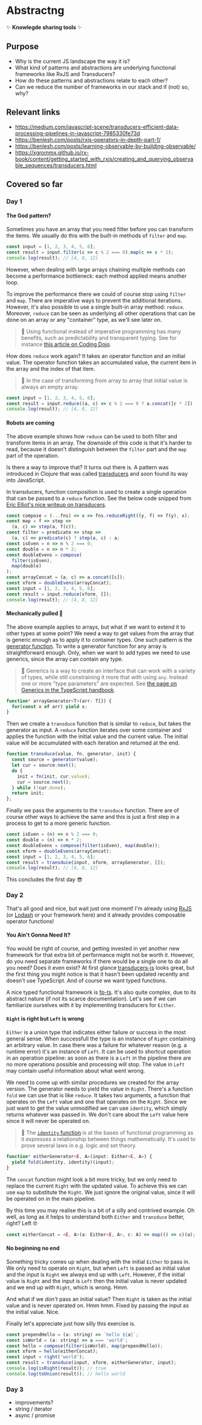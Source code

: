 # Abstractng

✨ **Knowlegde sharing tools** ✨

## Purpose

- Why is the current JS landscape the way it is?
- What kind of patterns and abstractions are underlying functional frameworks like RxJS and Transducers?
- How do these patterns and abstractions relate to each other?
- Can we reduce the number of frameworks in our stack and if (not) so, why?

## Relevant links

- https://medium.com/javascript-scene/transducers-efficient-data-processing-pipelines-in-javascript-7985330fe73d
- https://benlesh.com/posts/rxjs-operators-in-depth-part-1/
- https://benlesh.com/posts/learning-observable-by-building-observable/
- https://xgrommx.github.io/rx-book/content/getting_started_with_rxjs/creating_and_querying_observable_sequences/transducers.html

## Covered so far

### Day 1

#### The God pattern?

Sometimes you have an array that you need filter before you can transform the items. We usually do this with the built-in methods of `filter` and `map`.

```javascript
const input = [1, 2, 3, 4, 5, 6];
const result = input.filter(c => c % 2 === 0).map(c => c * 2);
console.log(result); // [4, 8, 12]
```

However, when dealing with large arrays chaining multiple methods can become a performance bottleneck: each method applied means another loop.

To improve the performance there we could of course stop using `filter` and `map`. There are imperative ways to prevent the additional iterations. However, it's also possible to use a single built-in array method: `reduce`. Moreover, `reduce` can be seen as underlying all other operations that can be done on an array or any "container" type, as we'll see later on.

> 🦉 Using functional instead of imperative programming has many benefits, such as predictability and transparent typing. See for instance [this article on Coding Dojo](https://www.codingdojo.com/blog/what-is-functional-programming).

How does `reduce` work again? It takes an operator function and an initial value. The operator function takes an accumulated value, the current item in the array and the index of that item.

> 🦉 In the case of transforming from array to array that initial value is always an empty array.

```javascript
const input = [1, 2, 3, 4, 5, 6];
const result = input.reduce((a, c) => c % 2 === 0 ? a.concat([c * 2]) : a, []);
console.log(result); // [4, 8, 12]
```

#### Robots are coming

The above example shows how `reduce` can be used to both filter and transform items in an array. The downside of this code is that it's harder to read, because it doesn't distinguish between the `filter` part and the `map` part of the operation.

Is there a way to improve that? It turns out there is. A pattern was introduced in Clojure that was called [transducers](https://cognitect.com/blog/2014/8/6/transducers-are-coming) and soon found its way into JavaScript.

In transducers, function composition is used to create a single operation that can be passed to a `reduce` function. See the below code snipped from [Eric Elliot's nice writeup on transducers](https://medium.com/javascript-scene/transducers-efficient-data-processing-pipelines-in-javascript-7985330fe73d).

```javascript
const compose = (...fns) => x => fns.reduceRight((y, f) => f(y), x);
const map = f => step =>
  (a, c) => step(a, f(c));
const filter = predicate => step =>
  (a, c) => predicate(c) ? step(a, c) : a;
const isEven = n => n % 2 === 0;
const double = n => n * 2;
const doubleEvens = compose(
  filter(isEven),
  map(double)
);
const arrayConcat = (a, c) => a.concat([c]);
const xform = doubleEvens(arrayConcat);
const input = [1, 2, 3, 4, 5, 6];
const result = input.reduce(xform, []);
console.log(result); // [4, 8, 12]
```

#### Mechanically pulled 🐥

The above example applies to arrays, but what if we want to extend it to other types at some point? We need a way to get values from the array that is generic enough as to apply it to container types. One such pattern is the [generator function](https://developer.mozilla.org/en-US/docs/Web/JavaScript/Reference/Statements/function*). To write a generator function for any array is straightforward enough. Only, when we want to add types we need to use generics, since the array can contain any type.

> 🦉 Generics is a way to create an interface that can work with a variety of types, while still constraining it more that with using `any`. Instead one or more "type parameters" are expected. See [the page on Generics in the TypeScript handbook](https://www.typescriptlang.org/docs/handbook/2/generics.html).

```javascript
function* arrayGenerator<T>(arr: T[]) {
  for(const x of arr) yield x;
}
```

Then we create a `transduce` function that is similar to `reduce`, but takes the generator as input. A `reduce` function iterates over some container and applies the function with the initial value and the current value. The initial value will be accumulated with each iteration and returned at the end.

```javascript
function transduce(value, fn, generator, init) {
  const source = generator(value);
  let cur = source.next();
  do {
    init = fn(init, cur.value);
    cur = source.next();
  } while (!cur.done);
  return init;
};
```

Finally we pass the arguments to the `transduce` function. There are of course other ways to achieve the same and this is just a first step in a process to get to a more generic function.

```javascript
const isEven = (n) => n % 2 === 0;
const double = (n) => n * 2;
const doubleEvens = compose(filter(isEven), map(double));
const xform = doubleEvens(arrayConcat);
const input = [1, 2, 3, 4, 5, 6];
const result = transduce(input, xform, arrayGenerator, []);
console.log(result); // [4, 8, 12]
```

This concludes the first day 😎

### Day 2

That's all good and nice, but wait just one moment! I'm already using [RxJS](https://rxjs.dev/) (or [Lodash](https://lodash.com/) or your framework here) and it already provides composable operator functions!

#### You Ain't Gonna Need It?

You would be right of course, and getting invested in yet another new framework for that extra bit of performance might not be worth it. However, do you need separate frameworks if there would be a single one to do all you need? Does it even exist? At first glance [transducers-js](https://github.com/cognitect-labs/transducers-js) looks great, but the first thing you might notice is that it hasn't been updated recently and doesn't use TypeScript. And of course we want typed functions.

A nice typed functional framework is [fp-ts](https://gcanti.github.io/fp-ts/). It's also quite complex, due to its abstract nature (if not its scarce documentation). Let's see if we can familiarize ourselves with it by implementing transducers for `Either`.

#### `Right` is right but `Left` is wrong

`Either` is a union type that indicates either failure or success in the most general sense. When successfull the type is an instance of `Right` containing an arbitrary value. In case there was a failure for whatever reason (e.g. a runtime error) it's an instance of `Left`. It can be used to shortcut operation in an operation pipeline: as soon as there is a `Left` in the pipeline there are no more operations possible and processing will stop. The value in `Left` may contain useful information about what went wrong.

We need to come up with similar procedures we created for the array version. The generator needs to yield the value in `Right`. There's a function `fold` we can use that is like `reduce`. It takes two arguments, a function that operates on the `Left` value and one that operates on the `Right`. Since we just want to get the value unmodified we can use `identity`, which simply returns whatever was passed in. We don't care about the `Left` value here since it will never be operated on.

> 🦉 The [`identity` function](https://en.wikipedia.org/wiki/Identity_function) is at the bases of functional programming as it expresses a relationship between things mathematically. It's used to prove several laws in e.g. logic and set theory.

```javascript
function* eitherGenerator<E, A>(input: Either<E, A>) {
  yield fold(identity, identity)(input);
}
```

The `concat` function might look a bit more tricky, but we only need to replace the current `Right` with the updated value. To achieve this we can use `map` to substitute the `Right`. We just ignore the original value, since it will be operated on in the main pipeline.

By this time you may realise this is a bit of a silly and contrived example. Oh well, as long as it helps to understand both `Either` and `transduce` better, right? Left 🤓

```javascript
const eitherConcat = <E, A>(a: Either<E, A>, c: A) => map(() => c)(a);
```

#### No beginning no end

Something tricky comes up when dealing with the initial `Either` to pass in. We only need to operate on `Right`, but when `Left` is passed as initial value and the input is `Right` we always end up with `Left`. However, if the initial value is `Right` and the input is `Left` then the initial value is never updated and we end up with `Right`, which is wrong. Hmm.

And what if we *don't* pass an initial value? Then `Right` is taken as the initial value and is never operated on. Hmm hmm. Fixed by passing the input as the initial value. Nice.

Finally let's appreciate just how silly this exercise is.

```javascript
const prependHello = (a: string) => `hello ${a}`;
const isWorld = (a: string) => a === 'world';
const hello = compose(filter(isWorld), map(prependHello));
const xform = hello(eitherConcat);
const input = right('world');
const result = transduce(input, xform, eitherGenerator, input);
console.log(isRight(result)); // true
console.log(toUnion(result)); // hello world
```

### Day 3


- improvements?
- string / iterator
- async / promise